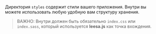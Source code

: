 Директория `styles` содержит стили вашего приложения. Внутри вы можете использовать любую удобную вам структуру хранения.

> ВАЖНО: Внутри должен быть обязательно `index.css` или `index.sass`, который используется **leesa.js** как точка вхождения.